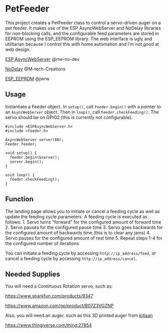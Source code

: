 # PetFeeder

This project creates a PetFeeder class to control a servo-driven auger on a pet feeder.  It makes use of the ESP AsyncWebServer and NoDelay libraries for non-blocking calls, and the configurable feed parameters are stored in EEPROM using the ESP_EEPROM library. The web interface is ugly and utilitarian because I control this with home automation and I'm not good at web design.

[ESP AsyncWebServer](https://github.com/esphome/ESPAsyncWebServer) @me-no-dev

[NoDelay](https://github.com/M-tech-Creations/NoDelay) @M-tech-Creations

[ESP_EEPROM](https://github.com/jwrw/ESP_EEPROM) @jwrw

## Usage
Instantiate a Feeder object. In `setup()`, call `Feeder.begin()` with a pointer to an `AsyncWebServer` object. Then in `loop()`, call `feeder.checkFeeding()`.  The servo should be on GPIO2 (this is currently not configurable). 
```
#include <ESPAsyncWebServer.h>
#include <feeder.h>

AsyncWebServer server(80);
Feeder feeder;

void setup() {
  feeder.begin(&server);
  server.begin();
}

void loop() {
  feeder.checkFeeding();
}
```
## Function

The landing page allows you to initiate or cancel a feeding cycle as well as update the feeding cycle parameters. A feeding cycle is executed as follows:
        1. Servo turns "forward" for the configured amount of forward time
        2. Servo pauses for the configured pause time
        3. Servo goes backwards for the configured amount of backwards time (this is to clear any jams)
        4. Servo pauses for the configured amount of rest time
        5. Repeat steps 1-4 for the configured number of iterations

You can initiate a feeding cycle by accessing `http://ip_address/feed`, or cancel a feeding cycle by accessing `http://ip_address/cancel`.

## Needed Supplies
You will need a Continuous Rotation servo, such as:

https://www.sparkfun.com/products/9347

https://www.amazon.com/gp/product/B07Z3VGZNP

Also, you will need an auger, such as this 3D printed auger from [kitlaan](https://www.thingiverse.com/kitlaan/designs)

https://www.thingiverse.com/thing:27854
